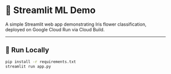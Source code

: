 # 🌸 Streamlit ML Demo

A simple Streamlit web app demonstrating Iris flower classification, deployed on Google Cloud Run via Cloud Build.

---

## 🧩 Run Locally
```bash
pip install -r requirements.txt
streamlit run app.py
